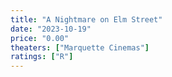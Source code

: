 ```yaml
---
title: "A Nightmare on Elm Street"
date: "2023-10-19"
price: "0.00"
theaters: ["Marquette Cinemas"]
ratings: ["R"]
---
```

